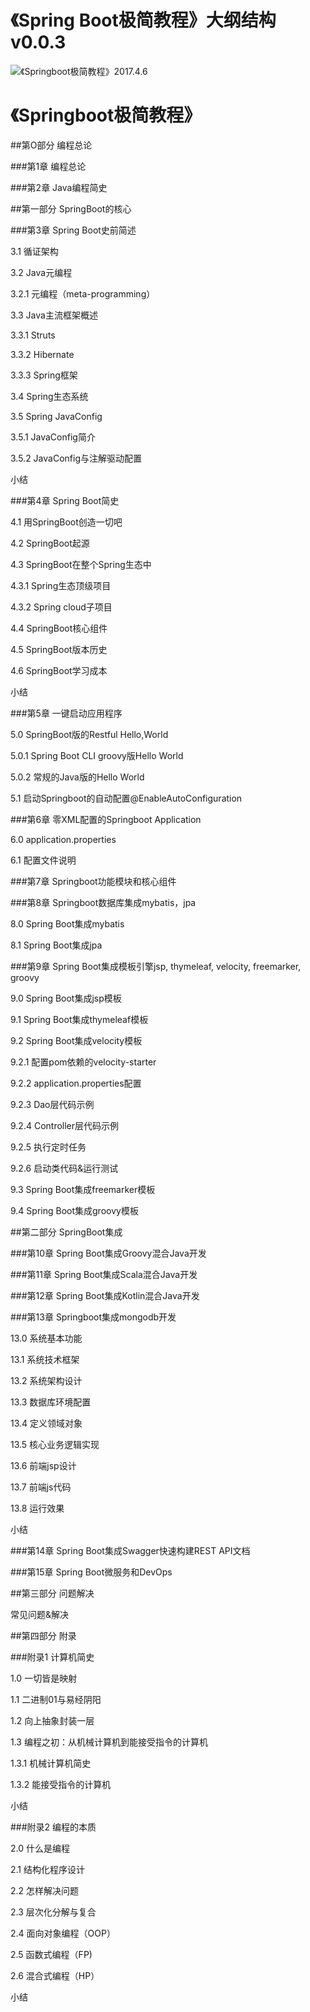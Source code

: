 《Spring Boot极简教程》大纲结构v0.0.3
===


![《Springboot极简教程》2017.4.6](http://upload-images.jianshu.io/upload_images/1233356-ae793a4b23593a42.png?imageMogr2/auto-orient/strip%7CimageView2/2/w/1240)


《Springboot极简教程》
===

##第O部分 编程总论

###第1章 编程总论

###第2章 Java编程简史

##第一部分 SpringBoot的核心

###第3章 Spring Boot史前简述

3.1 循证架构

3.2 Java元编程

3.2.1 元编程（meta-programming）

3.3 Java主流框架概述

3.3.1 Struts

3.3.2 Hibernate

3.3.3 Spring框架

3.4 Spring生态系统

3.5 Spring JavaConfig

3.5.1 JavaConfig简介

3.5.2 JavaConfig与注解驱动配置

小结

###第4章 Spring Boot简史

4.1 用SpringBoot创造一切吧

4.2 SpringBoot起源

4.3 SpringBoot在整个Spring生态中

4.3.1 Spring生态顶级项目

4.3.2 Spring cloud子项目

4.4 SpringBoot核心组件

4.5 SpringBoot版本历史

4.6 SpringBoot学习成本

小结

###第5章 一键启动应用程序

5.0 SpringBoot版的Restful Hello,World

5.0.1 Spring Boot CLI groovy版Hello World

5.0.2 常规的Java版的Hello World

5.1 启动Springboot的自动配置@EnableAutoConfiguration

###第6章 零XML配置的Springboot Application

6.0 application.properties

6.1 配置文件说明

###第7章 Springboot功能模块和核心组件

###第8章 Springboot数据库集成mybatis，jpa

8.0 Spring Boot集成mybatis

8.1 Spring Boot集成jpa

###第9章 Spring Boot集成模板引擎jsp, thymeleaf, velocity, freemarker, groovy

9.0 Spring Boot集成jsp模板

9.1 Spring Boot集成thymeleaf模板

9.2 Spring Boot集成velocity模板

9.2.1 配置pom依赖的velocity-starter

9.2.2 application.properties配置

9.2.3 Dao层代码示例

9.2.4 Controller层代码示例

9.2.5 执行定时任务

9.2.6 启动类代码&运行测试

9.3 Spring Boot集成freemarker模板

9.4 Spring Boot集成groovy模板

##第二部分 SpringBoot集成

###第10章 Spring Boot集成Groovy混合Java开发

###第11章 Spring Boot集成Scala混合Java开发

###第12章 Spring Boot集成Kotlin混合Java开发

###第13章 Springboot集成mongodb开发

13.0 系统基本功能

13.1 系统技术框架

13.2 系统架构设计

13.3 数据库环境配置

13.4 定义领域对象

13.5 核心业务逻辑实现

13.6 前端jsp设计

13.7 前端js代码

13.8 运行效果

小结

###第14章 Spring Boot集成Swagger快速构建REST API文档

###第15章 Spring Boot微服务和DevOps

##第三部分 问题解决

常见问题&解决

##第四部分 附录

###附录1 计算机简史

1.0 一切皆是映射

1.1 二进制01与易经阴阳

1.2 向上抽象封装一层

1.3 编程之初：从机械计算机到能接受指令的计算机

1.3.1 机械计算机简史

1.3.2 能接受指令的计算机

小结

###附录2 编程的本质

2.0 什么是编程

2.1 结构化程序设计

2.2 怎样解决问题

2.3 层次化分解与复合

2.4 面向对象编程（OOP）

2.5 函数式编程（FP)

2.6 混合式编程（HP）

小结
